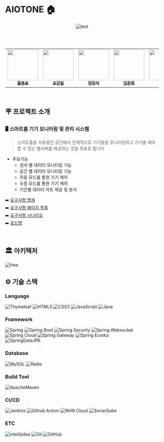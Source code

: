 # AIOTONE 🏠
<p align="center">
  <img src="https://github.com/nhnacademy-aiot1-T1/.github/assets/80664194/6a813cad-bc99-487f-83db-f795dd21b49b" alt="text" />
</p>
<br />
<br />

<table align="center">
  <tbody>
    <tr>
      <td align="center"><a href="https://github.com/AoiTuNa"><img src="https://avatars.githubusercontent.com/u/118845947?v=4"width="100px;" alt=""/><br /><sub><b>홍충표</b></sub></a><br /></td>
      <td align="center"><a href="https://github.com/jki12"><img src="https://avatars.githubusercontent.com/u/129145278?v=4" width="100px;" alt=""/><br /><sub><b>조강일</b></sub></a><br /></td>
      <td align="center"><a href="https://github.com/tothemoon9954"><img src="https://avatars.githubusercontent.com/u/112798270?v=4" width="100px;" alt=""/><br /><sub><b>전민석</b></sub></a><br /></td>
      <td align="center"><a href="https://github.com/chanhwiim"><img src="https://avatars.githubusercontent.com/u/101960840?v=4" width="100px;" alt=""/><br /><sub><b>임찬휘</b></sub></a><br /></td>
      <td align="center"><a href="https://github.com/ckddms6530"><img src="https://avatars.githubusercontent.com/u/121488797?v=4" width="100px;" alt=""/><br /><sub><b>유창은</b></sub></a><br /></td>
      <td align="center"><a href="https://github.com/pangpangE123"><img src="https://avatars.githubusercontent.com/u/134940639?v=4" width="100px;" alt=""/><br /><sub><b>변상우</b></sub></a><br /></td>
      <td align="center"><a href="https://github.com/qaw302"><img src="https://avatars.githubusercontent.com/u/80664194?v=4" width="100px;" alt=""/><br /><sub><b>박미정</b></sub></a><br /></td>
    </tr>
  </tbody>
</table>


  
<br />

  

## 🪧 프로젝트 소개
### 🖥️ 스마트홈 기기 모니터링 및 관리 시스템
> 스마트홈을 사용중인 공간에서 전체적으로 기기들을 모니터링하고 기기를 제어할 수 있는 웹서버를 제공하는 것을 목표로 합니다 
- 주요기능
  - 센서 별 데이터 모니터링 기능
  - 공간 별 데이터 모니터링 기능
  - 자동 모드를 통한 기기 제어
  - 수동 모드를 통한 기기 제어
  - 기간별 데이터 차트 제공 및 분석

➡️ [요구사항 명세](https://docs.google.com/spreadsheets/d/1CzpFsTNczJRvpjYeh9xfXlBBppYBSPM10EeXjIyXAzw/edit#gid=0)<br />
➡️ [요구사항 페이지 목록](https://docs.google.com/spreadsheets/d/19jqqDE9Yb4SLfPyVuQZ4r8ctLgOas44dhavJhodiMKk/edit#gid=0)<br />
➡️ [요구사항 시나리오](https://docs.google.com/spreadsheets/d/1Pf7hNWLO913jZicM3M4qvbWAQPPlLJwt1OCIsCJzsAw/edit#gid=0)<br />
➡️ [로드맵](https://github.com/orgs/nhnacademy-aiot1-T1/projects/1/views/11)<br />
  
<br />

## 🏛 아키텍처 
![free](https://github.com/nhnacademy-aiot1-T1/.github/assets/80664194/bf3c3d5d-3368-4853-b5b4-11516833f29f)


## ⚙ 기술 스택
### Language
![Thymeleaf](https://img.shields.io/badge/Thymeleaf-005F0F?style=flat&logo=Thymeleaf&logoColor=white)
![HTML5](https://img.shields.io/badge/HTML5-E34F26?style=flat&logo=html5&logoColor=white)
![CSS3](https://img.shields.io/badge/CSS3-1572B6?style=flat&logo=CSS3&logoColor=white)
![JavaScript](https://img.shields.io/badge/JavaScript-F7DF1E?style=flat&logo=JavaScript&logoColor=white)
![Java](https://img.shields.io/badge/Java-E34F26?style=flat&logo=Java&logoColor=white)

### Framework
![Spring](https://img.shields.io/badge/spring-6DB33F?style=flat&logo=spring&logoColor=white)
![Spring Boot](https://img.shields.io/badge/spring%20boot-6DB33F?style=flat&logo=springboot&logoColor=white)
![Spring Security](https://img.shields.io/badge/spring%20security-6DB33F?style=flat&logo=springsecurity&logoColor=white)
![Spring Websocket](https://img.shields.io/badge/spring%20websocket-6DB33F?style=flat&logo=spring&logoColor=white)
</br>
![Spring Cloud](https://img.shields.io/badge/spring%20cloud-3693F3?style=flat&logo=googlecloud&logoColor=white)
![Spring Gateway](https://img.shields.io/badge/spring%20gateway-3693F3?style=flat&logo=googlecloud&logoColor=white)
![Spring Eureka](https://img.shields.io/badge/spring%20eureka-3693F3?style=flat&logo=googlecloud&logoColor=white)
</br>
![SpringDataJPA](https://img.shields.io/badge/Spring%20Data%20JPA-6DB33F?style=flat&logo=Spring&logoColor=white)

### Database
![MySQL](http://img.shields.io/badge/MySQL-4479A1?style=flat&logo=MySQL&logoColor=white)
![Redis](https://img.shields.io/badge/Redis-DC382D?style=flat&logo=Redis&logoColor=white)

### Build Tool
![ApacheMaven](https://img.shields.io/badge/Maven-C71A36?style=flat&logo=ApacheMaven&logoColor=white)

### CI/CD
![Jenkins](http://img.shields.io/badge/Jenkins-D24939?style=flat&logo=Jenkins&logoColor=white)
![Github Action](https://img.shields.io/badge/Github%20Action-2088FF?style=flat&logo=githubactions&logoColor=white)
![NHN Cloud](https://img.shields.io/badge/-NHN%20Cloud-blue?style=flat&logo=iCloud&logoColor=white)
![SonarQube](https://img.shields.io/badge/SonarQube-4E98CD?style=flat&logo=SonarQube&logoColor=white)

### ETC
![intellijidea](https://img.shields.io/badge/intellij-000000?style=flat&logo=intellijidea&logoColor=white)
![Git](https://img.shields.io/badge/Git-F05032?style=flat&logo=Git&logoColor=white)
![GitHub](https://img.shields.io/badge/GitHub-181717?style=flat&logo=GitHub&logoColor=white)
